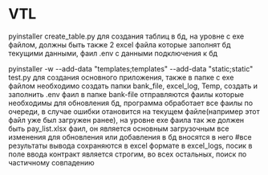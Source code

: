 # VTL
pyinstaller create_table.py для создания таблиц в бд, на уровне с exe файлом, должны быть также 2 excel файла которые заполнят бд текущими данными, фаил .env с данными подключения к бд

pyinstaller -w --add-data "templates;templates" --add-data "static;static" test.py для создания основного приложения, также в папке с exe файлом необходимо создать папки bank_file, excel_log, Temp, создать и заполнить .env фаил
в папке bank-file отправляются фаилы которые необходимы для обновления бд, программа обработает все фаилы по очереди, в случае ошибки отановится на текущем файле(например этот файл уже был загружен ранее), на уровне exe фаила так же должен быть pay_list.xlsx фаил, он является основным загрузочным все изменения для обновления или добавления в бд вносятся в него
#все результаты вывода сохраняются в excel формате в excel_logs, посик в поле ввода контракт является строгим, во всех остальных, поиск по частичному совпадению

